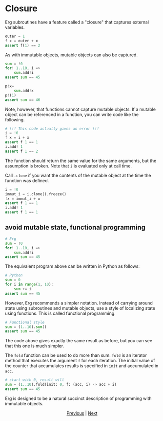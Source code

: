 # Closure

Erg subroutines have a feature called a "closure" that captures external variables.

```python
outer = 1
f x = outer + x
assert f(1) == 2
```

As with immutable objects, mutable objects can also be captured.

```python
sum = !0
for! 1..10, i =>
    sum.add!i
assert sum == 45

p!x=
    sum.add!x
p!(1)
assert sum == 46
```

Note, however, that functions cannot capture mutable objects.
If a mutable object can be referenced in a function, you can write code like the following.

```python
# !!! This code actually gives an error !!!
i = !0
f x = i + x
assert f 1 == 1
i.add! 1
assert f 1 == 2
```

The function should return the same value for the same arguments, but the assumption is broken.
Note that `i` is evaluated only at call time.

Call `.clone` if you want the contents of the mutable object at the time the function was defined.

```python
i = !0
immut_i = i.clone().freeze()
fx = immut_i + x
assert f 1 == 1
i.add! 1
assert f 1 == 1
```

## avoid mutable state, functional programming

```python
# Erg
sum = !0
for! 1..10, i =>
    sum.add!i
assert sum == 45
```

The equivalent program above can be written in Python as follows:

```python
# Python
sum = 0
for i in range(1, 10):
    sum += i
assert sum == 45
```

However, Erg recommends a simpler notation.
Instead of carrying around state using subroutines and mutable objects, use a style of localizing state using functions. This is called functional programming.

```python
# Functional style
sum = (1..10).sum()
assert sum == 45
```

The code above gives exactly the same result as before, but you can see that this one is much simpler.

The `fold` function can be used to do more than sum.
`fold` is an iterator method that executes the argument `f` for each iteration.
The initial value of the counter that accumulates results is specified in `init` and accumulated in `acc`.

```python
# start with 0, result will
sum = (1..10).fold(init: 0, f: (acc, i) -> acc + i)
assert sum == 45
```

Erg is designed to be a natural succinct description of programming with immutable objects.

<p align='center'>
    <a href='./22_subroutine.md'>Previous</a> | <a href='./24_module.md'>Next</a>
</p>